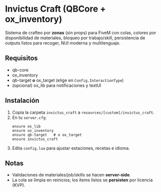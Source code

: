 # Invictus Craft (QBCore + ox_inventory)

Sistema de crafteo por **zonas** (sin props) para FiveM con colas, colores por disponibilidad de materiales, bloqueo por trabajo/skill, persistencia de outputs listos para recoger, NUI moderna y multilenguaje.

## Requisitos
- qb-core
- ox_inventory
- qb-target **o** ox_target (elige en `Config.InteractionType`)
- (opcional) ox_lib para notificaciones y textUI

## Instalación
1. Copia la carpeta `invictus_craft` a `resources/[custom]/invictus_craft`.
2. En tu `server.cfg`:
   ```
   ensure ox_lib
   ensure ox_inventory
   ensure qb-target   # o ox_target
   ensure invictus_craft
   ```
3. Edita `config.lua` para ajustar estaciones, recetas e idioma.

## Notas
- Validaciones de materiales/job/skills se hacen **server-side**.
- La cola se limpia en reinicios; los ítems listos se **persisten** por licencia (KVP).
